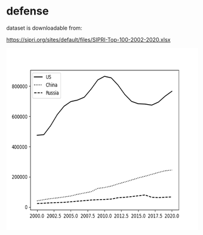 # defense
dataset is downloadable from:

https://sipri.org/sites/default/files/SIPRI-Top-100-2002-2020.xlsx

<img src='https://github.com/ytakefuji/defense/blob/main/result.png' width=640 height=480>

